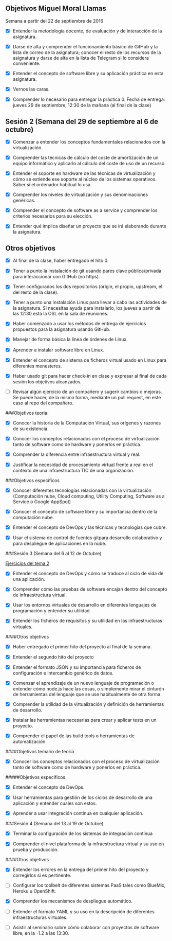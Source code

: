 ## Objetivos Miguel Moral Llamas

Semana a partir del 22 de septiembre de 2016

- [x] Entender la metodología docente, de evaluación y de interacción de la asignatura.
- [x] Darse de alta y comprender el funcionamiento básico de GitHub y la lista de correo de la asignatura; conocer el resto de los recursos de la asignatura y darse de alta en la lista de Telegram si lo considera conveniente.
- [x] Entender el concepto de software libre y su aplicación práctica en esta asignatura.
- [x] Vernos las caras.
- [x] Comprender lo necesario para entregar la práctica 0. Fecha de entrega: jueves 29 de septiembre, 12:30 de la mañana (al final de la clase)



## Sesión 2 (Semana del 29 de septiembre al 6 de octubre)


- [x] Comenzar a entender los conceptos fundamentales relacionados con la virtualización.

- [x] Comprender las técnicas de cálculo del coste de amortización de un equipo informático y aplicarlo al cálculo del coste de uso de un recurso.

- [x] Entender el soporte en hardware de las técnicas de virtualización y cómo se extiende ese soporte al núcleo de los sistemas operativos. Saber si el ordenador habitual lo usa.
- [x] Comprender los niveles de virtualización y sus denominaciones genéricas.
- [x] Comprender el concepto de software as a service y comprender los criterios necesarios para su elección.
- [x] Entender qué implica diseñar un proyecto que se irá elaborando durante la asignatura.

## Otros objetivos
- [x] Al final de la clase, haber entregado el hito 0.

- [x] Tener a punto la instalación de git usando pares clave pública/privada para interaccionar con GitHub (no https).

- [x] Tener configurados los dos repositorios (origin, el propio, upstream, el del resto de la clase).

- [x] Tener a punto una instalación Linux para llevar a cabo las actividades de la asignatura. Si necesitas ayuda para instalarlo, los jueves a partir de las 12:30 está la OSL en la sala de reuniones.

- [x] Haber comenzado a usar los métodos de entrega de ejercicios propuestos para la asignatura usando GitHub.

- [x] Manejar de forma básica la línea de órdenes de Linux.

- [x] Aprender a instalar software libre en Linux.

- [x] Entender el concepto de sistema de ficheros virtual usado en Linux para diferentes menesteres.

- [x] Haber usado git para hacer check-in en clase y expresar al final de cada sesión los objetivos alcanzados.

- [ ] Revisar algún ejercicio de un compañero y sugerir cambios o mejoras. Se puede hacer, de la misma forma, mediante un pull request, en este caso al repo del compañero.

###Objetivos teoria:

- [x] Conocer la historia de la Computación Virtual, sus orígenes y razones de su existencia.

- [x] Conocer los conceptos relacionados con el proceso de virtualización tanto de software como de hardware y ponerlos en práctica.

- [x] Comprender la diferencia entre infraestructura virtual y real.

- [x] Justificar la necesidad de procesamiento virtual frente a real en el contexto de una infraestructura TIC de una organización.

###Objetivos específicos

- [x] Conocer diferentes tecnologías relacionadas con la virtualización (Computación nube, Cloud computing, Utility Computing, Software as a Service o Google AppSpot)

- [x] Conocer el concepto de software libre y su importancia dentro de la computación nube.

- [x] Entender el concepto de DevOps y las técnicas y tecnologías que cubre.

- [x] Usar el sistema de control de fuentes gitpara desarrollo colaborativo y para despliegue de aplicaciones en la nube.


###Sesión 3 (Semana del 6 al 12 de Octubre)

[Ejercicios del tema 2](https://github.com/Miguelmoral/IVejercicios/blob/master/tema2.md)

- [x]	Entender el concepto de DevOps y cómo se traduce al ciclo de vida de una aplicación.

- [x]	Comprender cómo las pruebas de software encajan dentro del concepto de infraestructura virtual.

- [x]	Usar los entornos virtuales de desarrollo en diferentes lenguajes de programación y entender su utilidad.

- [x]	Entender los ficheros de requisitos y su utilidad en las infraestructuras virtuales.

####Otros objetivos

- [x]	Haber entregado el primer hito del proyecto al final de la semana.

- [x]	Entender el segundo hito del proyecto

- [x]	Entender el formato JSON y su importancia para ficheros de configuración e intercambio genérico de datos.

- [x]	Comenzar el aprendizaje de un nuevo lenguaje de programación o entender cómo node.js hace las cosas, o simplemente mirar el cinturón de herramientas del lenguaje que se use habitualmente de otra forma.

- [x]	Comprender la utilidad de la virtualización y definición de herramientas de desarrollo.

- [x]	Instalar las herramientas necesarias para crear y aplicar tests en un proyecto.

- [x]	Comprender el papel de las build tools o herramientas de automatización.


####Objetivos temario de teoría

- [x]	Conocer los conceptos relacionados con el proceso de virtualización tanto de software como de hardware y ponerlos en práctica.

#####Objetivos especificos

- [x]	Entender el concepto de DevOps.

- [x]	Usar herramientas para gestión de los ciclos de desarrollo de una aplicación y entender cuales son estos.

- [x]	Aprender a usar integración continua en cualquier aplicación.


###Sesión 4 (Semana del 13 al 19 de Octubre)

- [x]	Terminar la configuración de los sistemas de integración continua

- [x]	Comprender el nivel plataforma de la infraestructura virtual y su uso en prueba y producción.

####Otros objetivos

- [x]	Entender los errores en la entrega del primer hito del proyecto y corregirlos si es pertinente.

- [ ]	Configurar los toolbelt de diferentes sistemas PaaS tales como BlueMix, Heroku u OpenShift.

- [x]	Comprender los mecanismos de despliegue automático.

- [ ]	Entender el formato YAML y su uso en la descripción de diferentes infraestructuras virtuales.

- [ ]	Asistir al seminario sobre cómo colaborar con proyectos de software libre, en la -1.2 a las 13:30.
